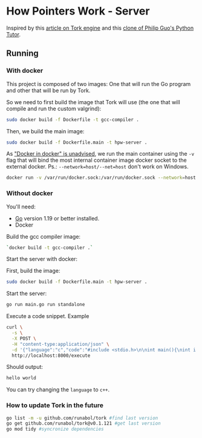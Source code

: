 # How Pointers Work - Server

Inspired by this [article on Tork engine](https://dev.to/acoh3n/lets-build-a-code-execution-engine-4kgi) and this [clone of Philip Guo's Python Tutor](https://github.com/meghaagr13/CTutor). 



## Running

### With docker

This project is composed of two images: One that will run the Go program and other that will be run by Tork.

So we need to first build the image that Tork will use (the one that will compile and run the custom valgrind):

```bash
sudo docker build -f Dockerfile -t gcc-compiler .
```

Then, we build the main image:
```bash
sudo docker build -f Dockerfile.main -t hpw-server .
```

As ["Docker in docker" is unadvised](https://jpetazzo.github.io/2015/09/03/do-not-use-docker-in-docker-for-ci/), we run the main container using the `-v` flag that will bind the most internal container image docker socket to the external docker. Ps.: `--network=host/--net=host` don't work on Windows.

```bash
docker run -v /var/run/docker.sock:/var/run/docker.sock --network=host -it hpw-server
```

### Without docker



You'll need:

- [Go](https://golang.org/) version 1.19 or better installed.
- Docker

Build the gcc compiler image:

```bash
`docker build -t gcc-compiler .`
```


Start the server with docker:

First, build the image:
```bash
sudo docker build -f Dockerfile.main -t hpw-server .
```




Start the server:

```bash
go run main.go run standalone
```

Execute a code snippet. Example

```bash
curl \
  -s \
  -X POST \
  -H "content-type:application/json" \
  -d '{"language":"c","code":"#include <stdio.h>\n\nint main(){\nint i = 23;\nint *k = &i;\nreturn 0;\n}"}' \
  http://localhost:8000/execute
```

Should output:

```bash
hello world
```

You can try changing the `language` to `c++`.


### How to update Tork in the future
```bash
go list -m -u github.com/runabol/tork #find last version
go get github.com/runabol/tork@v0.1.121 #get last version
go mod tidy #syncronize dependencies
```
